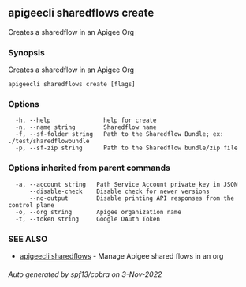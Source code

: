## apigeecli sharedflows create

Creates a sharedflow in an Apigee Org

### Synopsis

Creates a sharedflow in an Apigee Org

```
apigeecli sharedflows create [flags]
```

### Options

```
  -h, --help               help for create
  -n, --name string        Sharedflow name
  -f, --sf-folder string   Path to the Sharedflow Bundle; ex: ./test/sharedflowbundle
  -p, --sf-zip string      Path to the Sharedflow bundle/zip file
```

### Options inherited from parent commands

```
  -a, --account string   Path Service Account private key in JSON
      --disable-check    Disable check for newer versions
      --no-output        Disable printing API responses from the control plane
  -o, --org string       Apigee organization name
  -t, --token string     Google OAuth Token
```

### SEE ALSO

* [apigeecli sharedflows](apigeecli_sharedflows.md)	 - Manage Apigee shared flows in an org

###### Auto generated by spf13/cobra on 3-Nov-2022

